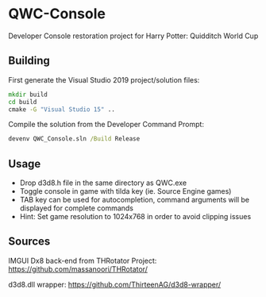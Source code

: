 # QWC-Console
Developer Console restoration project for Harry Potter: Quidditch World Cup

## Building

First generate the Visual Studio 2019 project/solution files:

```cmd
mkdir build
cd build
cmake -G "Visual Studio 15" ..
```

Compile the solution from the Developer Command Prompt:

```cmd
devenv QWC_Console.sln /Build Release 
```

## Usage

- Drop d3d8.h file in the same directory as QWC.exe
- Toggle console in game with tilda key (ie. Source Engine games)
- TAB key can be used for autocompletion, command arguments will be displayed for complete commands
- Hint: Set game resolution to 1024x768 in order to avoid clipping issues

## Sources
IMGUI Dx8 back-end from THRotator Project: https://github.com/massanoori/THRotator/

d3d8.dll wrapper: https://github.com/ThirteenAG/d3d8-wrapper/
